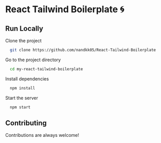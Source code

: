 # React Tailwind Boilerplate 🌀

## Run Locally

Clone the project

```bash
  git clone https://github.com/nandkk05/React-Tailwind-Boilerplate
```

Go to the project directory

```bash
  cd my-react-tailwind-boilerplate
```

Install dependencies

```bash
  npm install
```

Start the server

```bash
  npm start
```

## Contributing

Contributions are always welcome!

